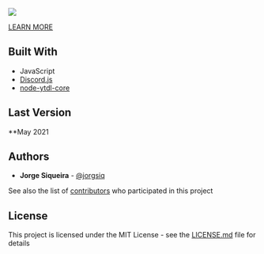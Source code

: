 ![]([header-anim.gif](https://cdn.sanity.io/images/mvb9f3jy/production/7a1b05d81eafa830b3855903f735d0989273d240-1906x468.gif))

[LEARN MORE](https://jorgesiqueira.com/post/doge-bot)

## Built With
* JavaScript
* [Discord.js](https://github.com/discordjs/discord.js)
* [node-ytdl-core](https://github.com/fent/node-ytdl-core)

## Last Version

**May 2021

## Authors
* **Jorge Siqueira** - [@jorgsiq](https://github.com/jorgsiq)

See also the list of [contributors](https://github.com/jorgsiq/saicc-website/graphs/contributors) who participated in this project

## License

This project is licensed under the MIT License - see the [LICENSE.md](LICENSE.md) file for details


